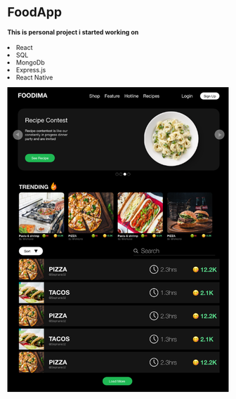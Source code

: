 <h1>FoodApp</h1>


<h4>This is personal project i started working on</h4>

<li>React</li>
<li>SQL</li>
<li>MongoDb</li>
<li>Express.js</li>
<li>React Native</li>

![](media/home.png)
